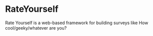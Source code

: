 RateYourself
============

Rate Yourself is a web-based framework for building surveys like How cool/geeky/whatever are you?

